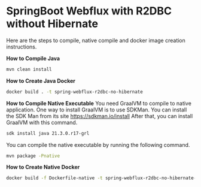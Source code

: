 # SpringBoot Webflux with R2DBC without Hibernate

Here are the steps to compile, native compile and docker image creation instructions.

**How to Compile Java**
```bash
mvn clean install
```

**How to Create Java Docker**
```bash
docker build . -t spring-webflux-r2dbc-no-hibernate
```

**How to Compile Native Executable**
You need GraalVM to compile to native application. One way to install GraalVM is to use SDKMan. You can install the SDK Man from its site https://sdkman.io/install
After that, you can install GraalVM with this command.
```bash
sdk install java 21.3.0.r17-grl
```

You can compile the native executable by running the following command.
```bash
mvn package -Pnative
```

**How to Create Native Docker**
```bash
docker build -f Dockerfile-native -t spring-webflux-r2dbc-no-hibernate-native .
```

